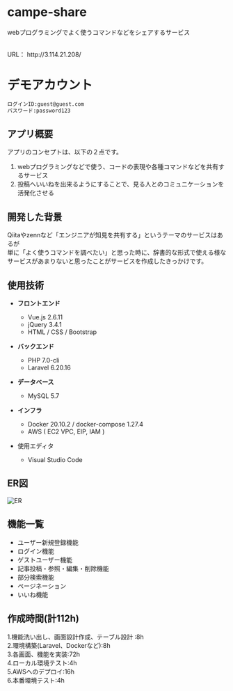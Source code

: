 # campe-share
webプログラミングでよく使うコマンドなどをシェアするサービス


<br>
URL： http://3.114.21.208/


# デモアカウント


```bash
ログインID:guest@guest.com
パスワード:password123
```

## アプリ概要
アプリのコンセプトは、以下の２点です。

1. webプログラミングなどで使う、コードの表現や各種コマンドなどを共有するサービス
2. 投稿へいいねを出来るようにすることで、見る人とのコミュニケーションを活発化させる


## 開発した背景
Qiitaやzennなど「エンジニアが知見を共有する」というテーマのサービスはあるが<br>
単に「よく使うコマンドを調べたい」と思った時に、辞書的な形式で使える様なサービスがあまりないと思ったことがサービスを作成したきっかけです。<br>


## 使用技術

* __フロントエンド__
  * Vue.js 2.6.11
  * jQuery 3.4.1
  * HTML / CSS / Bootstrap

  
* __バックエンド__
  * PHP 7.0-cli
  * Laravel 6.20.16


* __データベース__ 
  * MySQL 5.7


* __インフラ__ 

  * Docker 20.10.2 / docker-compose 1.27.4
  * AWS ( EC2 VPC, EIP, IAM )

  
* 使用エディタ
  * Visual Studio Code


## ER図<br>

![ER](https://user-images.githubusercontent.com/51204159/111463029-78e8ce80-8762-11eb-9952-1058565d2045.png)<br>




## 機能一覧
* ユーザー新規登録機能<br>
* ログイン機能<br>
* ゲストユーザー機能<br>
* 記事投稿・参照・編集・削除機能<br>
* 部分検索機能<br> 
* ページネーション<br>
* いいね機能<br>


## 作成時間(計112h)
1.機能洗い出し、画面設計作成、テーブル設計 :8h  
2.環境構築(Laravel、Dockerなど):8h  
3.各画面、機能を実装:72h  
4.ローカル環境テスト:4h  
5.AWSへのデプロイ:16h  
6.本番環境テスト:4h 
